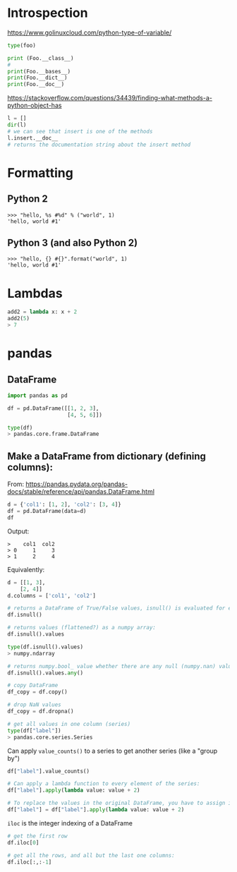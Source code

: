 # Introspection

https://www.golinuxcloud.com/python-type-of-variable/

```python
type(foo)

print (Foo.__class__)
#
print(Foo.__bases__)
print(Foo.__dict__)
print(Foo.__doc__)
```

https://stackoverflow.com/questions/34439/finding-what-methods-a-python-object-has

```python
l = []
dir(l)
# we can see that insert is one of the methods
l.insert.__doc__
# returns the documentation string about the insert method
```

# Formatting

## Python 2
```
>>> "hello, %s #%d" % ("world", 1)
'hello, world #1'
```
## Python 3 (and also Python 2)
```
>>> "hello, {} #{}".format("world", 1)
'hello, world #1'
```

# Lambdas

```python
add2 = lambda x: x + 2
add2(5)
> 7
```

# pandas

## DataFrame

```python
import pandas as pd

df = pd.DataFrame([[1, 2, 3], 
				   [4, 5, 6]])

type(df)
> pandas.core.frame.DataFrame
```

## Make a DataFrame from dictionary (defining columns):
From: https://pandas.pydata.org/pandas-docs/stable/reference/api/pandas.DataFrame.html
```python
d = {'col1': [1, 2], 'col2': [3, 4]}
df = pd.DataFrame(data=d)
df
```
Output:
```
>    col1  col2
> 0     1     3
> 1     2     4
```

Equivalently:
```python
d = [[1, 3],
    [2, 4]]
d.columns = ['col1', 'col2']
```


```python
# returns a DataFrame of True/False values, isnull() is evaluated for every cell of the original DataFrame
df.isnull()

# returns values (flattened?) as a numpy array:
df.isnull().values

type(df.isnull().values)
> numpy.ndarray

# returns numpy.bool_ value whether there are any null (numpy.nan) values in the DataFrame
df.isnull().values.any()
```

```python
# copy DataFrame
df_copy = df.copy()
```

```python
# drop NaN values
df_copy = df.dropna()
```

```python
# get all values in one column (series)
type(df["label"])
> pandas.core.series.Series
```

Can apply `value_counts()` to a series to get another series (like a "group by")
```python
df["label"].value_counts()
```

```python
# Can apply a lambda function to every element of the series:
df["label"].apply(lambda value: value + 2)

# To replace the values in the original DataFrame, you have to assign it back:
df["label"] = df["label"].apply(lambda value: value + 2)
```

`iloc` is the integer indexing of a DataFrame
```python
# get the first row
df.iloc[0]

# get all the rows, and all but the last one columns:
df.iloc[:,:-1]
```
